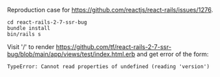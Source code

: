 Reproduction case for https://github.com/reactjs/react-rails/issues/1276.

```
cd react-rails-2-7-ssr-bug
bundle install
bin/rails s
```

Visit '/' to render
https://github.com/tf/react-rails-2-7-ssr-bug/blob/main/app/views/test/index.html.erb
and get error of the form:

```
TypeError: Cannot read properties of undefined (reading 'version')
```
